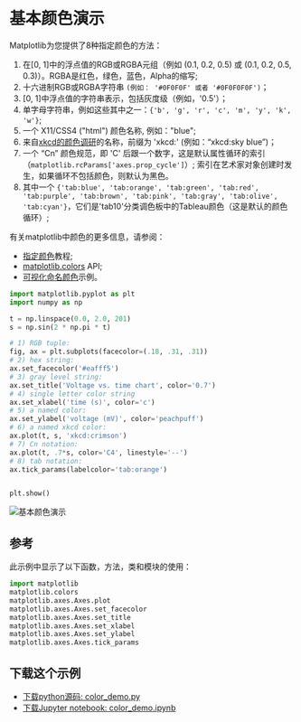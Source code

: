 # 基本颜色演示

Matplotlib为您提供了8种指定颜色的方法：

1. 在[0, 1]中的浮点值的RGB或RGBA元组（例如 (0.1, 0.2, 0.5) 或 (0.1, 0.2, 0.5, 0.3)）。RGBA是红色，绿色，蓝色，Alpha的缩写;
1. 十六进制RGB或RGBA字符串 ``(例如： '#0F0F0F' 或者 '#0F0F0F0F')``；
1. [0, 1]中浮点值的字符串表示，包括灰度级（例如，'0.5'）；
1. 单字母字符串，例如这些其中之一：``{'b', 'g', 'r', 'c', 'm', 'y', 'k', 'w'}``;
1. 一个 X11/CSS4 ("html") 颜色名称, 例如："blue";
1. 来自[xkcd的颜色调研](https://xkcd.com/color/rgb/)的名称，前缀为 'xkcd:' (例如：“xkcd:sky blue”)；
1. 一个 “Cn” 颜色规范，即 'C' 后跟一个数字，这是默认属性循环的索引（``matplotlib.rcParams['axes.prop_cycle']``）; 索引在艺术家对象创建时发生，如果循环不包括颜色，则默认为黑色。
1. 其中一个 ``{'tab:blue', 'tab:orange', 'tab:green', 'tab:red', 'tab:purple', 'tab:brown', 'tab:pink', 'tab:gray', 'tab:olive', 'tab:cyan'}``，它们是'tab10'分类调色板中的Tableau颜色（这是默认的颜色循环）;

有关matplotlib中颜色的更多信息，请参阅：

- [指定颜色](https://matplotlib.org/tutorials/colors/colors.html)教程;
- [matplotlib.colors](https://matplotlib.org/api/colors_api.html#module-matplotlib.colors) API;
- [可视化命名颜色](https://matplotlib.org/gallery/color/named_colors.html)示例。

```python
import matplotlib.pyplot as plt
import numpy as np

t = np.linspace(0.0, 2.0, 201)
s = np.sin(2 * np.pi * t)

# 1) RGB tuple:
fig, ax = plt.subplots(facecolor=(.18, .31, .31))
# 2) hex string:
ax.set_facecolor('#eafff5')
# 3) gray level string:
ax.set_title('Voltage vs. time chart', color='0.7')
# 4) single letter color string
ax.set_xlabel('time (s)', color='c')
# 5) a named color:
ax.set_ylabel('voltage (mV)', color='peachpuff')
# 6) a named xkcd color:
ax.plot(t, s, 'xkcd:crimson')
# 7) Cn notation:
ax.plot(t, .7*s, color='C4', linestyle='--')
# 8) tab notation:
ax.tick_params(labelcolor='tab:orange')


plt.show()
```

![基本颜色演示](https://matplotlib.org/_images/sphx_glr_color_demo_001.png)

## 参考

此示例中显示了以下函数，方法，类和模块的使用：

```python
import matplotlib
matplotlib.colors
matplotlib.axes.Axes.plot
matplotlib.axes.Axes.set_facecolor
matplotlib.axes.Axes.set_title
matplotlib.axes.Axes.set_xlabel
matplotlib.axes.Axes.set_ylabel
matplotlib.axes.Axes.tick_params
```

## 下载这个示例
            
- [下载python源码: color_demo.py](https://matplotlib.org/_downloads/color_demo.py)
- [下载Jupyter notebook: color_demo.ipynb](https://matplotlib.org/_downloads/color_demo.ipynb)